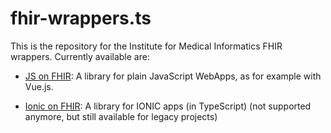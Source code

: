 # fhir-wrappers.ts
This is the repository for the Institute for Medical Informatics FHIR wrappers. Currently available are:
- [JS on FHIR](https://github.com/i4mi/fhir-wrappers.ts/tree/master/web): A library for plain JavaScript WebApps, as for example with Vue.js.

- [Ionic on FHIR](https://github.com/i4mi/fhir-wrappers.ts/tree/master/ionic): A library for IONIC apps (in TypeScript) (not supported anymore, but still available for legacy projects)

